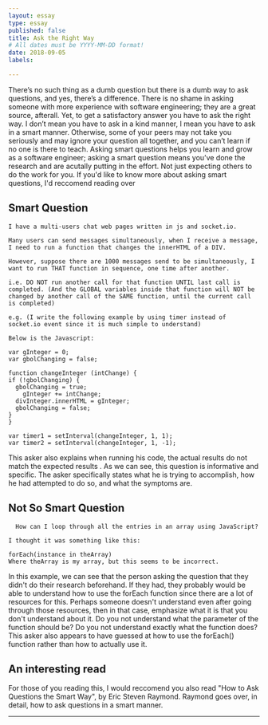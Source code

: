 ```yaml
---
layout: essay
type: essay
published: false
title: Ask the Right Way
# All dates must be YYYY-MM-DD format!
date: 2018-09-05
labels:

---
```

  There’s no such thing as a dumb question but there is a dumb way to ask questions, and yes, there’s a difference. There is no shame in asking someone with more experience with software engineering; they are a great source, afterall. Yet, to get a satisfactory answer you have to ask the right way. I don’t mean you have to ask in a kind manner, I mean you have to ask in a smart manner. Otherwise, some of your peers may not take you seriously and may ignore your question all together, and you can’t learn if no one is there to teach. Asking smart questions helps you learn and grow as a software engineer; asking a smart question means you’ve done the research and are acutally putting in the effort. Not just expecting others to do the work for you. If you'd like to know more about asking smart questions, I'd reccomend reading over 
  
  
  ## Smart Question
  
  
  ```
  I have a multi-users chat web pages written in js and socket.io.

Many users can send messages simultaneously, when I receive a message, I need to run a function that changes the innerHTML of a DIV.

However, suppose there are 1000 messages send to be simultaneously, I want to run THAT function in sequence, one time after another.

i.e. DO NOT run another call for that function UNTIL last call is completed. (And the GLOBAL variables inside that function will NOT be changed by another call of the SAME function, until the current call is completed)

e.g. (I write the following example by using timer instead of socket.io event since it is much simple to understand)

Below is the Javascript:

var gInteger = 0;
var gbolChanging = false;

function changeInteger (intChange) {
  if (!gbolChanging) {
    gbolChanging = true;
	  gInteger += intChange;
    divInteger.innerHTML = gInteger;
    gbolChanging = false;
  }
}

var timer1 = setInterval(changeInteger, 1, 1);
var timer2 = setInterval(changeInteger, 1, -1);
  ```
  This asker also explains when running his code, the actual results do not match the expected results . As we can see, this question is informative and specific. The asker specifically states what he is trying to accomplish, how he had attempted to do so, and what the symptoms are. 
  
  
  ## Not So Smart Question 

  
  
  ```
    How can I loop through all the entries in an array using JavaScript?

I thought it was something like this:

forEach(instance in theArray)
Where theArray is my array, but this seems to be incorrect.
```

In this example, we can see that the person asking the question that they didn't do their research beforehand. If they had, they probably would be able to understand how to use the forEach function since there are a lot of resources for this. Perhaps someone doesn't understand even after going through those resources, then in that case, emphasize what it is that you don't understand about it. Do you not understand what the parameter of the function should be? Do you not understand exactly what the function does? This asker also appears to have guessed at how to use the forEach() function rather than how to actually use it. 

## An interesting read
  For those of you reading this, I would reccomend you also read "How to Ask Questions the Smart Way", by Eric Steven Raymond. Raymond goes over, in detail, how to ask questions in a smart manner. 
  
  
 ---
